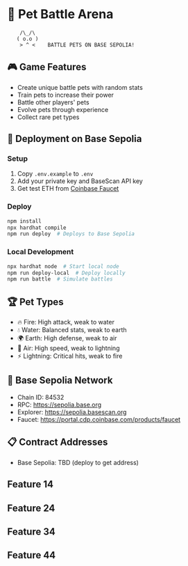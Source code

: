 # 🐾 Pet Battle Arena

```
    /\_/\  
   ( o.o ) 
    > ^ <    BATTLE PETS ON BASE SEPOLIA!
```

## 🎮 Game Features
- Create unique battle pets with random stats
- Train pets to increase their power
- Battle other players' pets
- Evolve pets through experience
- Collect rare pet types

## 🚀 Deployment on Base Sepolia

### Setup
1. Copy `.env.example` to `.env`
2. Add your private key and BaseScan API key
3. Get test ETH from [Coinbase Faucet](https://portal.cdp.coinbase.com/products/faucet)

### Deploy
```bash
npm install
npx hardhat compile
npm run deploy  # Deploys to Base Sepolia
```

### Local Development
```bash
npx hardhat node  # Start local node
npm run deploy-local  # Deploy locally
npm run battle  # Simulate battles
```

## 🏆 Pet Types
- 🔥 Fire: High attack, weak to water
- 💧 Water: Balanced stats, weak to earth  
- 🌍 Earth: High defense, weak to air
- 💨 Air: High speed, weak to lightning
- ⚡ Lightning: Critical hits, weak to fire

## 🔗 Base Sepolia Network
- Chain ID: 84532
- RPC: https://sepolia.base.org
- Explorer: https://sepolia.basescan.org
- Faucet: https://portal.cdp.coinbase.com/products/faucet

## 📋 Contract Addresses
- Base Sepolia: TBD (deploy to get address)
## Feature 14
## Feature 24
## Feature 34
## Feature 44
